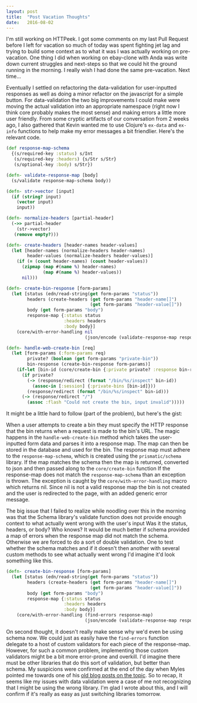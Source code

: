 ```yaml
---
layout: post
title:  "Post Vacation Thoughts"
date:   2016-08-02
---
```


I'm still working on HTTPeek. I got some comments on my last Pull Request before I left for vacation so much of today was spent fighting jet lag and trying
to build some context as to what it was I was actually working on pre-vacation. One thing I did when working on ebay-clone with Anda was write down current struggles
and next-steps so that we could hit the ground running in the morning. I really wish I had done the same pre-vacation. Next time...


Eventually I settled on refactoring the data-validation for user-inputted responses as well as doing a minor refactor on the javascript for a simple button.
For data-validation the two big improvements I could make were moving the actual validation into an appropriate namespace (right now I think core probably makes the most sense)
and making errors a little more user friendly. From some cryptic artifacts of our conversation from 2 weeks ago, I also gathered that Kevin wanted me to use Clojure's `ex-data`
and `ex-info` functions to help make my error messages a bit friendlier. Here's the relevant code.


```clojure
(def response-map-schema
  {(s/required-key :status) s/Int
   (s/required-key :headers) {s/Str s/Str}
   (s/optional-key :body) s/Str})

(defn- validate-response-map [body]
  (s/validate response-map-schema body))

(defn- str->vector [input]
  (if (string? input)
    (vector input)
    input))

(defn- normalize-headers [partial-header]
  (->> partial-header
    (str->vector)
   (remove empty?)))

(defn- create-headers [header-names header-values]
  (let [header-names (normalize-headers header-names)
        header-values (normalize-headers header-values)]
    (if (= (count header-names) (count header-values))
      (zipmap (map #(name %) header-names)
              (map #(name %) header-values))
      nil)))

(defn- create-bin-response [form-params]
  (let [status (edn/read-string(get form-params "status"))
        headers (create-headers (get form-params "header-name[]")
                                (get form-params "header-value[]"))
        body (get form-params "body")
        response-map {:status status
                      :headers headers
                      :body body}]
    (core/with-error-handling nil
                              (json/encode (validate-response-map response-map)))))

(defn- handle-web-create-bin [req]
  (let [form-params (:form-params req)
        private? (boolean (get form-params "private-bin"))
        bin-response (create-bin-response form-params)]
    (if-let [bin-id (core/create-bin {:private private? :response bin-response})]
      (if private?
        (-> (response/redirect (format "/bin/%s/inspect" bin-id))
          (assoc-in [:session] {:private-bins [bin-id]}))
        (response/redirect (format "/bin/%s/inspect" bin-id)))
      (-> (response/redirect "/")
        (assoc :flash "Could not create the bin, input invalid")))))
```

It might be a little hard to follow (part of the problem), but here's the gist:

When a user attempts to create a bin they must specify the HTTP response that the bin returns when a request is made to the bin's URL. The magic happens in the `handle-web-create-bin` method which takes the user-inputted
form data and parses it into a response map. The map can then be stored in the database and used for the bin. The response map must adhere to the `response-map-schema`, which is
created using the `prismatic/schema` library. If the map matches the schema then the map is returned, converted to json and then passed along to the `core/create-bin` function
If the response-map does not match the `response-map-schema` than an exception is thrown. The exception is caught by the `core/with-error-handling` macro which returns nil. Since nil is not a valid response map
the bin is not created and the user is redirected to the page, with an added generic error message.


The big issue that I failed to realize while noodling over this in the morning was that the Schema library's validate function does not provide enough context to what actually went wrong with the user's input
Was it the status, headers, or body? Who knows? It would be much better if schema provided a map of errors when the response map did not match the schema. Otherwise we are forced to do a sort of double validation.
One to test whether the schema matches and if it doesn't then another with several custom methods to see what actually went wrong  I'd imagine it'd look something like this.


```clojure
(defn- create-bin-response [form-params]
  (let [status (edn/read-string(get form-params "status"))
        headers (create-headers (get form-params "header-name[]")
                                (get form-params "header-value[]"))
        body (get form-params "body")
        response-map {:status status
                      :headers headers
                      :body body}]
    (core/with-error-handling (find-errors response-map)
                              (json/encode (validate-response-map response-map)))))

```

On second thought, it doesn't really make sense why we'd even be using schema now. We could just as easily have the `find-errors` function delegate to a host of custom validators for each piece of the response-map.
However, for such a common problem, implementing those custom validators might be a bit more error-prone and overkill. I'd imagine there must be other libraries that do this sort of validation, but better than schema.
My suspicions were confirmed at the end of the day when Myles pointed me towards one of his [old blog posts on the topic](https://8thlight.com/blog/myles-megyesi/2012/10/16/data-validation-in-clojure.html). So to recap, It seems like my issues with data validation were a case of me not recognizing that
I might be using the wrong library. I'm glad I wrote about this, and I will confirm if it's really as easy as just switching libraries tomorrow.
